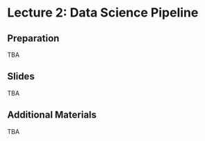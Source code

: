 # Lecture 2: Data Science Pipeline

## Preparation

TBA

## Slides

TBA

## Additional Materials

TBA
